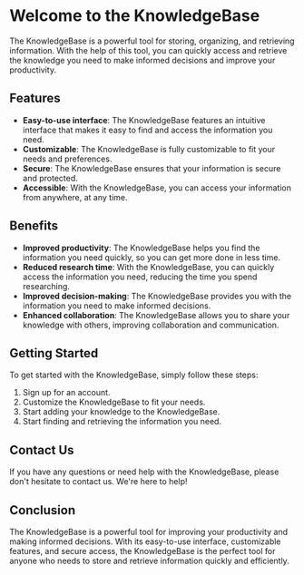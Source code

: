 # Welcome to the KnowledgeBase

The KnowledgeBase is a powerful tool for storing, organizing, and retrieving information. With the help of this tool, you can quickly access and retrieve the knowledge you need to make informed decisions and improve your productivity.

## Features

- **Easy-to-use interface**: The KnowledgeBase features an intuitive interface that makes it easy to find and access the information you need.
- **Customizable**: The KnowledgeBase is fully customizable to fit your needs and preferences.
- **Secure**: The KnowledgeBase ensures that your information is secure and protected.
- **Accessible**: With the KnowledgeBase, you can access your information from anywhere, at any time.

## Benefits

- **Improved productivity**: The KnowledgeBase helps you find the information you need quickly, so you can get more done in less time.
- **Reduced research time**: With the KnowledgeBase, you can quickly access the information you need, reducing the time you spend researching.
- **Improved decision-making**: The KnowledgeBase provides you with the information you need to make informed decisions.
- **Enhanced collaboration**: The KnowledgeBase allows you to share your knowledge with others, improving collaboration and communication.

## Getting Started

To get started with the KnowledgeBase, simply follow these steps:

1. Sign up for an account.
2. Customize the KnowledgeBase to fit your needs.
3. Start adding your knowledge to the KnowledgeBase.
4. Start finding and retrieving the information you need.

## Contact Us

If you have any questions or need help with the KnowledgeBase, please don't hesitate to contact us. We're here to help!

## Conclusion

The KnowledgeBase is a powerful tool for improving your productivity and making informed decisions. With its easy-to-use interface, customizable features, and secure access, the KnowledgeBase is the perfect tool for anyone who needs to store and retrieve information quickly and efficiently.